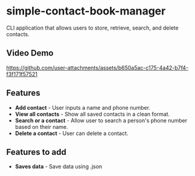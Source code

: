 # simple-contact-book-manager
CLI application that allows users to store, retrieve, search, and delete contacts. 

## Video Demo
https://github.com/user-attachments/assets/b650a5ac-c175-4a42-b7f4-f3f171f57521

## Features
- **Add contact** - User inputs a name and phone number.
- **View all contacts** - Show all saved contacts in a clean format.
- **Search or a contact** - Allow user to search a person's phone number based on their name. 
- **Delete a contact** - User can delete a contact. 

## Features to add
- **Saves data** - Save data using .json

